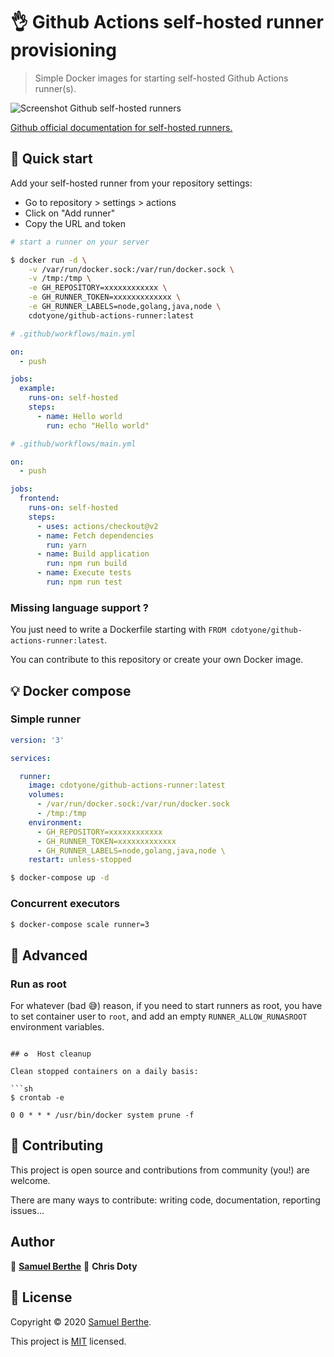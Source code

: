 
# 👌 Github Actions self-hosted runner provisioning

> Simple Docker images for starting self-hosted Github Actions runner(s).

![Screenshot Github self-hosted runners](./screenshot1.png)

[Github official documentation for self-hosted runners.](https://help.github.com/en/actions/hosting-your-own-runners/adding-self-hosted-runners)

## 🚀 Quick start

Add your self-hosted runner from your repository settings:

- Go to repository > settings > actions
- Click on "Add runner"
- Copy the URL and token

```sh
# start a runner on your server

$ docker run -d \
    -v /var/run/docker.sock:/var/run/docker.sock \
    -v /tmp:/tmp \
    -e GH_REPOSITORY=xxxxxxxxxxxx \
    -e GH_RUNNER_TOKEN=xxxxxxxxxxxxx \
    -e GH_RUNNER_LABELS=node,golang,java,node \
    cdotyone/github-actions-runner:latest
```

```yaml
# .github/workflows/main.yml

on:
  - push

jobs:
  example:
    runs-on: self-hosted
    steps:
      - name: Hello world
        run: echo "Hello world"
```

```yaml
# .github/workflows/main.yml

on:
  - push

jobs:
  frontend:
    runs-on: self-hosted
    steps:
      - uses: actions/checkout@v2
      - name: Fetch dependencies
        run: yarn
      - name: Build application
        run: npm run build
      - name: Execute tests
        run: npm run test
```

### Missing language support ?

You just need to write a Dockerfile starting with `FROM cdotyone/github-actions-runner:latest`.

You can contribute to this repository or create your own Docker image.

## 💡 Docker compose

### Simple runner

```yaml
version: '3'

services:

  runner:
    image: cdotyone/github-actions-runner:latest
    volumes:
      - /var/run/docker.sock:/var/run/docker.sock
      - /tmp:/tmp
    environment:
      - GH_REPOSITORY=xxxxxxxxxxxx
      - GH_RUNNER_TOKEN=xxxxxxxxxxxxx
      - GH_RUNNER_LABELS=node,golang,java,node \
    restart: unless-stopped
```

```sh
$ docker-compose up -d
```

### Concurrent executors

```sh
$ docker-compose scale runner=3
```

## 🤯 Advanced

### Run as root

For whatever (bad 😅) reason, if you need to start runners as root, you have to set container user to `root`, and add an empty `RUNNER_ALLOW_RUNASROOT` environment variables.

```

## ♻️  Host cleanup

Clean stopped containers on a daily basis:

```sh
$ crontab -e

0 0 * * * /usr/bin/docker system prune -f
```

## 🤝 Contributing

This project is open source and contributions from community (you!) are welcome.

There are many ways to contribute: writing code, documentation, reporting issues...

## Author

👤 [**Samuel Berthe**](https://github.com/samber)
👤 **Chris Doty** <modified by>

## 📝 License

Copyright © 2020 [Samuel Berthe](https://github.com/samber).

This project is [MIT](./LICENSE) licensed.
